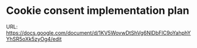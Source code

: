 # Cookie consent implementation plan

URL: https://docs.google.com/document/d/1KV5WovwDtShVg6NlDbFlC9oYahphYYhSR5oXk5zyOg4/edit
